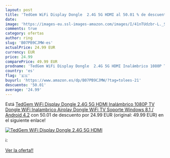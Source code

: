 ```yaml
---
layout: post
title: 'TedGem WiFi Display Dongle  2.4G 5G HDMI al 50.01 % de descuento'
date: 
image: 'https://images-eu.ssl-images-amazon.com/images/I/41nTUdzbr-L._SL200_.jpg'
comments: true
category: ofertas
author: ring
slug: 'B07PB9CJMW-es'
actualPrice: 24.99 EUR
currency: EUR
price: 24.99
comparePrice: 49.99 EUR
prodname: 'TedGem WiFi Display Dongle  2.4G 5G HDMI Inalámbrico 1080P TV Dongle  WiFi Inalambrico  Airplay Dongle WiFi TV Soporte Windows 8.1 / Android 4.2'
country: 'es'
flag: '🇪🇸'
buyurl: 'https://www.amazon.es/dp/B07PB9CJMW/?tag=tolees-21'
descuento: '50.01'
average: '24.99'
---
```


Está [TedGem WiFi Display Dongle  2.4G 5G HDMI Inalámbrico 1080P TV Dongle  WiFi Inalambrico  Airplay Dongle WiFi TV Soporte Windows 8.1 / Android 4.2](https://www.amazon.es/dp/B07PB9CJMW/?tag=tolees-21) con 50.01 de descuento por 24.99 EUR (original: 49.99 EUR) en el siguiente enlace!

[![TedGem WiFi Display Dongle  2.4G 5G HDMI](https://images-eu.ssl-images-amazon.com/images/I/41nTUdzbr-L._SL200_.jpg)](https://www.amazon.es/dp/B07PB9CJMW/?tag=tolees-21)

ℹ️:


[Ver la oferta!!](https://www.amazon.es/dp/B07PB9CJMW/?tag=tolees-21)
